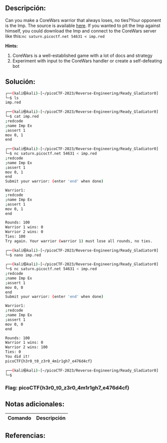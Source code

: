 ## Descripción:
Can you make a CoreWars warrior that always loses, no ties?Your opponent is the Imp. The source is available [here](https://artifacts.picoctf.net/c/311/imp.red). If you wanted to pit the Imp against himself, you could download the Imp and connect to the CoreWars server like this:`nc saturn.picoctf.net 54631 < imp.red`

**Hints:**
1. CoreWars is a well-established game with a lot of docs and strategy
2. Experiment with input to the CoreWars handler or create a self-defeating bot

## Solución:

```bash
┌──(kali㉿kali)-[~/picoCTF-2023/Reverse-Engineering/Ready_Gladiator0]
└─$ ls                                   
imp.red
                                                                                                                                                             
┌──(kali㉿kali)-[~/picoCTF-2023/Reverse-Engineering/Ready_Gladiator0]
└─$ cat imp.red                          
;redcode
;name Imp Ex
;assert 1
mov 0, 1
end
                                                                                                                                                             
┌──(kali㉿kali)-[~/picoCTF-2023/Reverse-Engineering/Ready_Gladiator0]
└─$ nc saturn.picoctf.net 54631 < imp.red
;redcode
;name Imp Ex
;assert 1
mov 0, 1
end
Submit your warrior: (enter 'end' when done)

Warrior1:
;redcode
;name Imp Ex
;assert 1
mov 0, 1
end

Rounds: 100
Warrior 1 wins: 0
Warrior 2 wins: 0
Ties: 100
Try again. Your warrior (warrior 1) must lose all rounds, no ties.
                                                                                                                                                             
┌──(kali㉿kali)-[~/picoCTF-2023/Reverse-Engineering/Ready_Gladiator0]
└─$ nano imp.red                         
                                                                                                                                                             
┌──(kali㉿kali)-[~/picoCTF-2023/Reverse-Engineering/Ready_Gladiator0]
└─$ nc saturn.picoctf.net 54631 < imp.red
;redcode
;name Imp Ex
;assert 1
mov 0, 0
end
Submit your warrior: (enter 'end' when done)

Warrior1:
;redcode
;name Imp Ex
;assert 1
mov 0, 0
end

Rounds: 100
Warrior 1 wins: 0
Warrior 2 wins: 100
Ties: 0
You did it!
picoCTF{h3r0_t0_z3r0_4m1r1gh7_e476d4cf}
                                                                                                                                                             
┌──(kali㉿kali)-[~/picoCTF-2023/Reverse-Engineering/Ready_Gladiator0]
└─$ 
```

### Flag: picoCTF{h3r0_t0_z3r0_4m1r1gh7_e476d4cf}

## Notas adicionales:
| Comando | Descripción |
| --- | --- |

## Referencias: